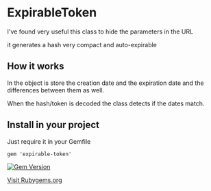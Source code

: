 # ExpirableToken

I've found very useful this class to hide the parameters in the URL

it generates a hash very compact and auto-expirable

## How it works

In the object is store the creation date and the expiration date
and the differences between them as well.

When the hash/token is decoded the class detects if the dates match.

## Install in your project

Just require it in your Gemfile

```
gem 'expirable-token'
```

[![Gem Version](https://badge.fury.io/rb/expirable-token.svg)](https://badge.fury.io/rb/expirable-token)

[Visit Rubygems.org](https://rubygems.org/gems/expirable-token)